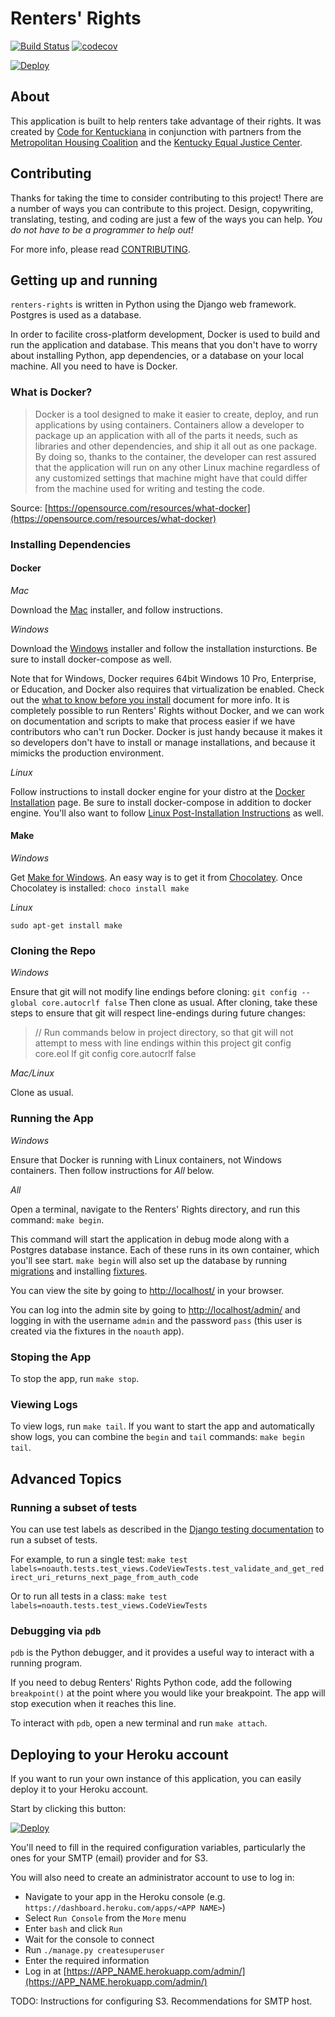 Renters' Rights
===============

[![Build Status](https://travis-ci.com/codeforkyana/renters-rights.svg?branch=master)](https://travis-ci.com/codeforkyana/renters-rights) [![codecov](https://codecov.io/gh/codeforkyana/renters-rights/branch/master/graph/badge.svg)](https://codecov.io/gh/codeforkyana/renters-rights)

[![Deploy](https://www.herokucdn.com/deploy/button.svg)](https://heroku.com/deploy)

About
-----------------
This application is built to help renters take advantage of their rights.
It was created by [Code for Kentuckiana](https://codeforkentuckiana.org) in conjunction with partners from the [Metropolitan Housing Coalition](http://www.metropolitanhousing.org) and the [Kentucky Equal Justice Center](https://www.kyequaljustice.org).
 
Contributing
-----------------
Thanks for taking the time to consider contributing to this project! There are a number of ways you can contribute to this project. Design, copywriting, translating, testing, and coding are just a few of the ways you can help. *You do not have to be a programmer to help out!* 

For more info, please read [CONTRIBUTING](CONTRIBUTING.md).

Getting up and running
-----------------
`renters-rights` is written in Python using the Django web framework. Postgres is used as a database.

In order to facilite cross-platform development, Docker is used to build and run the application and database. This means that you don't have to worry about installing Python, app dependencies, or a database on your local machine. All you need to have is Docker.

### What is Docker?
> Docker is a tool designed to make it easier to create, deploy, and run applications by using containers. Containers allow a developer to package up an application with all of the parts it needs, such as libraries and other dependencies, and ship it all out as one package. By doing so, thanks to the container, the developer can rest assured that the application will run on any other Linux machine regardless of any customized settings that machine might have that could differ from the machine used for writing and testing the code.
 
Source: [https://opensource.com/resources/what-docker](https://opensource.com/resources/what-docker)

### Installing Dependencies

#### Docker
*Mac*

Download the [Mac](https://store.docker.com/editions/community/docker-ce-desktop-mac) installer, and follow instructions.

*Windows*

Download the [Windows](https://store.docker.com/editions/community/docker-ce-desktop-windows) installer and follow the installation insturctions.  Be sure to install docker-compose as well.

Note that for Windows, Docker requires 64bit Windows 10 Pro, Enterprise, or Education, and Docker also requires that virtualization be enabled. Check out the [what to know before you install](https://docs.docker.com/docker-for-windows/install/#what-to-know-before-you-install) document for more info. It is completely possible to run Renters' Rights without Docker, and we can work on documentation and scripts to make that process easier if we have contributors who can't run Docker. Docker is just handy because it makes it so developers don't have to install or manage installations, and because it mimicks the production environment.

*Linux*

Follow instructions to install docker engine for your distro at the [Docker Installation](https://docs.docker.com/engine/install/) page.  Be sure to install docker-compose in addition to docker engine.  You'll also want to follow [Linux Post-Installation Instructions](https://docs.docker.com/engine/install/linux-postinstall/) as well.

#### Make
*Windows*

Get [Make for Windows](http://gnuwin32.sourceforge.net/packages/make.htm).  An easy way is to get it from [Chocolatey](https://chocolatey.org/).  Once Chocolatey is installed:  `choco install make`

*Linux*

`sudo apt-get install make`

### Cloning the Repo
*Windows*

Ensure that git will not modify line endings before cloning:  `git config --global core.autocrlf false`  Then clone as usual.  After cloning, take these steps to ensure that git will respect line-endings during future changes:  

> // Run commands below in project directory, so that git will not attempt to mess with line endings within this project
> git config core.eol lf 
> git config core.autocrlf false

*Mac/Linux*

Clone as usual.

### Running the App
*Windows*

Ensure that Docker is running with Linux containers, not Windows containers.  Then follow instructions for *All* below.

*All*

Open a terminal, navigate to the Renters' Rights directory, and run this command: `make begin`.

This command will start the application in debug mode along with a Postgres database instance. Each of these runs in its own container, which you'll see start. `make begin` will also set up the database by running [migrations](https://docs.djangoproject.com/en/2.1/topics/migrations/) and installing [fixtures](https://docs.djangoproject.com/en/2.1/howto/initial-data/#providing-data-with-fixtures).

You can view the site by going to [http://localhost/](http://localhost/) in your browser.

You can log into the admin site by going to [http://localhost/admin/](http://localhost/admin/) and logging in with the username `admin` and the password `pass` (this user is created via the fixtures in the `noauth` app).

### Stoping the App
To stop the app, run `make stop`.

### Viewing Logs
To view logs, run `make tail`.
If you want to start the app and automatically show logs, you can combine the `begin` and `tail` commands: `make begin tail`.

Advanced Topics
-----------------
### Running a subset of tests
You can use test labels as described in the [Django testing documentation](https://docs.djangoproject.com/en/2.2/topics/testing/overview/#running-tests) to run a subset of tests.

For example, to run a single test:
`make test labels=noauth.tests.test_views.CodeViewTests.test_validate_and_get_redirect_uri_returns_next_page_from_auth_code`

Or to run all tests in a class:
`make test labels=noauth.tests.test_views.CodeViewTests`

### Debugging via `pdb`
`pdb` is the Python debugger, and it provides a useful way to interact with a running program.

If you need to debug Renters' Rights Python code, add the following `breakpoint()` at the point where you would like your breakpoint. The app will stop execution when it reaches this line.

To interact with `pdb`, open a new terminal and run `make attach`.

Deploying to your Heroku account
-----------------
If you want to run your own instance of this application, you can easily deploy it to your Heroku account.

Start by clicking this button:

[![Deploy](https://www.herokucdn.com/deploy/button.svg)](https://heroku.com/deploy)

You'll need to fill in the required configuration variables, particularly the ones for your SMTP (email) provider and for S3.

You will also need to create an administrator account to use to log in:

- Navigate to your app in the Heroku console (e.g. `https://dashboard.heroku.com/apps/<APP NAME>`)
- Select `Run Console` from the `More` menu
- Enter `bash` and click `Run`
- Wait for the console to connect
- Run `./manage.py createsuperuser`
- Enter the required information
- Log in at [https://APP_NAME.herokuapp.com/admin/](https://APP_NAME.herokuapp.com/admin/) 

TODO: Instructions for configuring S3. Recommendations for SMTP host. 
